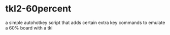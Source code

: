 # tkl2-60percent
a simple autohotkey script that adds certain extra key commands to emulate a 60% board with a tkl
